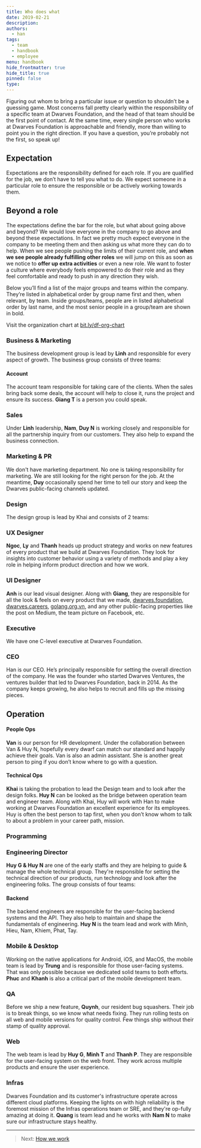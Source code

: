 ```yaml
---
title: Who does what
date: 2019-02-21
description: 
authors: 
  - han
tags: 
  - team
  - handbook
  - employee
menu: handbook
hide_frontmatter: true
hide_title: true
pinned: false
type:
---
```


Figuring out whom to bring a particular issue or question to shouldn’t be a guessing game. Most concerns fall pretty clearly within the responsibility of a specific team at Dwarves Foundation, and the head of that team should be the first point of contact. At the same time, every single person who works at Dwarves Foundation is approachable and friendly, more than willing to point you in the right direction. If you have a question, you’re probably not the first, so speak up!

## Expectation
Expectations are the responsibility defined for each role. If you are qualified for the job, we don’t have to tell you what to do. We expect someone in a particular role to ensure the responsible or be actively working towards them.

## Beyond a role
The expectations define the bar for the role, but what about going above and beyond? We would love everyone in the company to go above and beyond these expectations. In fact we pretty much expect everyone in the company to be meeting them and then asking us what more they can do to help.
When we see people pushing the limits of their current role, and **when we see people already fulfilling other roles** we will jump on this as soon as we notice to **offer up extra activities** or even a new role.
We want to foster a culture where everybody feels empowered to do their role and as they feel comfortable and ready to push in any direction they wish.

Below you’ll find a list of the major groups and teams within the company. They’re listed in alphabetical order by group name first and then, when relevant, by team. Inside groups/teams, people are in listed alphabetical order by last name, and the most senior people in a group/team are shown in bold.

Visit the organization chart at [bit.ly/df-org-chart](https://bit.ly/df-org-chart)

### Business & Marketing
The business development group is lead by **Linh** and responsible for every aspect of growth. The business group consists of three teams:

#### Account
The account team responsible for taking care of the clients. When the sales bring back some deals, the account will help to close it, runs the project and ensure its success. **Giang T** is a person you could speak.

### Sales
Under **Linh** leadership, **Nam**, **Duy N** is working closely and responsible for all the partnership inquiry from our customers. They also help to expand the business connection.

### Marketing & PR
We don't have marketing department. No one is taking responsibility for marketing. We are still looking for the right person for the job. At the meantime, **Duy** occasionally spend her time to tell our story and keep the Dwarves public-facing channels updated.

### Design
The design group is lead by Khai and consists of 2 teams:

### UX Designer
**Ngoc**, **Ly** and **Thanh** heads up product strategy and works on new features of every product that we build at Dwarves Foundation. They look for insights into customer behavior using a variety of methods and play a key role in helping inform product direction and how we work.

### UI Designer
**Anh** is our lead visual designer. Along with **Giang**, they are responsible for all the look & feels on every product that we made, [dwarves.foundation](https://dwarves.foundation), [dwarves.careers](https://dwarves.careers), [golang.org.vn](https://golang.org.vn), and any other public-facing properties like the post on Medium, the team picture on Facebook, etc.

### Executive
We have one C-level executive at Dwarves Foundation.

### CEO
Han is our CEO. He’s principally responsible for setting the overall direction of the company. He was the founder who started Dwarves Ventures, the ventures builder that led to Dwarves Foundation, back in 2014. As the company keeps growing, he also helps to recruit and fills up the missing pieces.

## Operation
#### People Ops
**Van** is our person for HR development. Under the collaboration between Van & Huy N, hopefully every dwarf can match our standard and happily achieve their goals. Van is also an admin assistant. She is another great person to ping if you don’t know where to go with a question.

#### Technical Ops
**Khai** is taking the probation to lead the Design team and to look after the design folks. **Huy N** can be looked as the bridge between operation team and engineer team. Along with Khai, Huy will work with Han to make working at Dwarves Foundation an excellent experience for its employees. Huy is often the best person to tap first, when you don’t know whom to talk to about a problem in your career path, mission.

### Programming
### Engineering Director
**Huy G & Huy N** are one of the early staffs and they are helping to guide & manage the whole technical group. They're responsible for setting the technical direction of our products, run technology and look after the engineering folks. The group consists of four teams:

#### Backend
The backend engineers are responsible for the user-facing backend systems and the API. They also help to maintain and shape the fundamentals of engineering. **Huy N** is the team lead and work with Minh, Hieu, Nam, Khiem, Phat, Tay.

### Mobile & Desktop
Working on the native applications for Android, iOS, and MacOS, the mobile team is lead by **Trung** and is responsible for those user-facing systems. That was only possible because we dedicated solid teams to both efforts. **Phuc** and **Khanh** is also a critical part of the mobile development team.

### QA
Before we ship a new feature, **Quynh**, our resident bug squashers. Their job is to break things, so we know what needs fixing. They run rolling tests on all web and mobile versions for quality control. Few things ship without their stamp of quality approval.

### Web
The web team is lead by **Huy G**, **Minh T** and **Thanh P**. They are responsible for the user-facing system on the web front. They work across multiple products and ensure the user experience.

### Infras
Dwarves Foundation and its customer's infrastructure operate across different cloud platforms. Keeping the lights on with high reliability is the foremost mission of the Infras operations team or SRE, and they're op-fully amazing at doing it. **Quang** is team lead and he works with **Nam N** to make sure our infrastructure stays healthy.

---

> Next: [How we work](how-we-work.md)